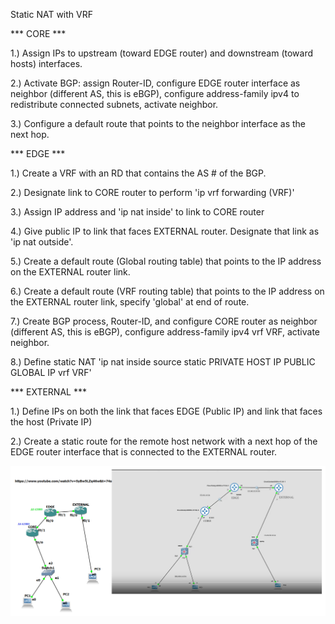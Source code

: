 Static NAT with VRF

*** CORE ***

1.) Assign IPs to upstream (toward EDGE router) and downstream (toward hosts) interfaces.

2.) Activate BGP: assign Router-ID, configure EDGE router interface as neighbor (different AS, this is eBGP), configure address-family ipv4 to redistribute connected subnets, activate neighbor.

3.) Configure a default route that points to the neighbor interface as the next hop.

*** EDGE ***

1.) Create a VRF with an RD that contains the AS # of the BGP.

2.) Designate link to CORE router to perform 'ip vrf forwarding (VRF)'

3.) Assign IP address and 'ip nat inside' to link to CORE router

4.) Give public IP to link that faces EXTERNAL router. Designate that link as 'ip nat outside'.

5.) Create a default route (Global routing table) that points to the IP address on the EXTERNAL router link.

6.) Create a default route (VRF routing table) that points to the IP address on the EXTERNAL router link, specify 'global' at end of route.

7.) Create BGP process, Router-ID, and configure CORE router as neighbor (different AS, this is eBGP), configure address-family ipv4 vrf VRF, activate neighbor.

8.) Define static NAT 'ip nat inside source static PRIVATE HOST IP PUBLIC GLOBAL IP vrf VRF'

*** EXTERNAL ***

1.) Define IPs on both the link that faces EDGE (Public IP) and link that faces the host (Private IP)

2.) Create a static route for the remote host network with a next hop of the EDGE router interface that is connected to
the EXTERNAL router.

![image description](https://raw.githubusercontent.com/ViggoMode2021/Border-Gateway-Protocol/refs/heads/main/NAT-VRF/NAT-VRF-Topology.png)
